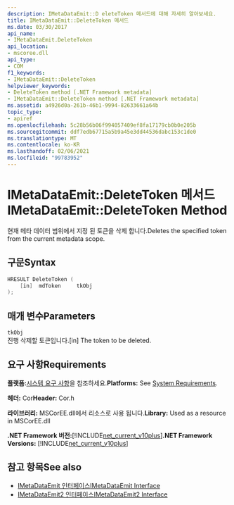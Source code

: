 ```yaml
---
description: IMetaDataEmit::D eleteToken 메서드에 대해 자세히 알아보세요.
title: IMetaDataEmit::DeleteToken 메서드
ms.date: 03/30/2017
api_name:
- IMetaDataEmit.DeleteToken
api_location:
- mscoree.dll
api_type:
- COM
f1_keywords:
- IMetaDataEmit::DeleteToken
helpviewer_keywords:
- DeleteToken method [.NET Framework metadata]
- IMetaDataEmit::DeleteToken method [.NET Framework metadata]
ms.assetid: a4926d0a-261b-46b1-9994-82633661a64b
topic_type:
- apiref
ms.openlocfilehash: 5c28b56b06f994057409ef8fa17179cb0b0e205b
ms.sourcegitcommit: ddf7edb67715a5b9a45e3dd44536dabc153c1de0
ms.translationtype: MT
ms.contentlocale: ko-KR
ms.lasthandoff: 02/06/2021
ms.locfileid: "99783952"
---
```

# <a name="imetadataemitdeletetoken-method"></a><span data-ttu-id="124cb-103">IMetaDataEmit::DeleteToken 메서드</span><span class="sxs-lookup"><span data-stu-id="124cb-103">IMetaDataEmit::DeleteToken Method</span></span>

<span data-ttu-id="124cb-104">현재 메타 데이터 범위에서 지정 된 토큰을 삭제 합니다.</span><span class="sxs-lookup"><span data-stu-id="124cb-104">Deletes the specified token from the current metadata scope.</span></span>  
  
## <a name="syntax"></a><span data-ttu-id="124cb-105">구문</span><span class="sxs-lookup"><span data-stu-id="124cb-105">Syntax</span></span>  
  
```cpp  
HRESULT DeleteToken (
    [in]  mdToken     tkObj
);  
```  
  
## <a name="parameters"></a><span data-ttu-id="124cb-106">매개 변수</span><span class="sxs-lookup"><span data-stu-id="124cb-106">Parameters</span></span>  

 `tkObj`  
 <span data-ttu-id="124cb-107">진행 삭제할 토큰입니다.</span><span class="sxs-lookup"><span data-stu-id="124cb-107">[in] The token to be deleted.</span></span>  
  
## <a name="requirements"></a><span data-ttu-id="124cb-108">요구 사항</span><span class="sxs-lookup"><span data-stu-id="124cb-108">Requirements</span></span>  

 <span data-ttu-id="124cb-109">**플랫폼:**[시스템 요구 사항](../../get-started/system-requirements.md)을 참조하세요.</span><span class="sxs-lookup"><span data-stu-id="124cb-109">**Platforms:** See [System Requirements](../../get-started/system-requirements.md).</span></span>  
  
 <span data-ttu-id="124cb-110">**헤더:** Cor</span><span class="sxs-lookup"><span data-stu-id="124cb-110">**Header:** Cor.h</span></span>  
  
 <span data-ttu-id="124cb-111">**라이브러리:** MSCorEE.dll에서 리소스로 사용 됩니다.</span><span class="sxs-lookup"><span data-stu-id="124cb-111">**Library:** Used as a resource in MSCorEE.dll</span></span>  
  
 <span data-ttu-id="124cb-112">**.NET Framework 버전:**[!INCLUDE[net_current_v10plus](../../../../includes/net-current-v10plus-md.md)]</span><span class="sxs-lookup"><span data-stu-id="124cb-112">**.NET Framework Versions:** [!INCLUDE[net_current_v10plus](../../../../includes/net-current-v10plus-md.md)]</span></span>  
  
## <a name="see-also"></a><span data-ttu-id="124cb-113">참고 항목</span><span class="sxs-lookup"><span data-stu-id="124cb-113">See also</span></span>

- [<span data-ttu-id="124cb-114">IMetaDataEmit 인터페이스</span><span class="sxs-lookup"><span data-stu-id="124cb-114">IMetaDataEmit Interface</span></span>](imetadataemit-interface.md)
- [<span data-ttu-id="124cb-115">IMetaDataEmit2 인터페이스</span><span class="sxs-lookup"><span data-stu-id="124cb-115">IMetaDataEmit2 Interface</span></span>](imetadataemit2-interface.md)
